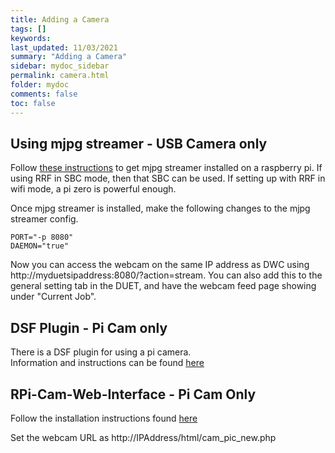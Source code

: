 ```yaml
---
title: Adding a Camera
tags: []
keywords: 
last_updated: 11/03/2021
summary: "Adding a Camera"
sidebar: mydoc_sidebar
permalink: camera.html
folder: mydoc
comments: false
toc: false
---
```


## Using mjpg streamer - USB Camera only

Follow [these instructions](https://snapcraft.io/install/mjpg-streamer/raspbian) to get mjpg streamer installed on a raspberry pi. If using RRF in SBC mode, then that SBC can be used. If setting up with RRF in wifi mode, a pi zero is powerful enough.  

Once mjpg streamer is installed, make the following changes to the  mjpg streamer config.  
```
PORT="-p 8080"
DAEMON="true"
```  
Now you can access the webcam on the same IP address as DWC using http://myduetsipaddress:8080/?action=stream. 
You can also add this to the general setting tab in the DUET, and have the webcam feed page showing under "Current Job". 

## DSF Plugin - Pi Cam only

There is a DSF plugin for using a pi camera.  
Information and instructions can be found [here](https://github.com/TLAS11/DWC-PiWebcam)

## RPi-Cam-Web-Interface - Pi Cam Only

Follow the installation instructions found [here](https://elinux.org/RPi-Cam-Web-Interface#Installation_Instructions)

Set the webcam URL as http://IPAddress/html/cam_pic_new.php